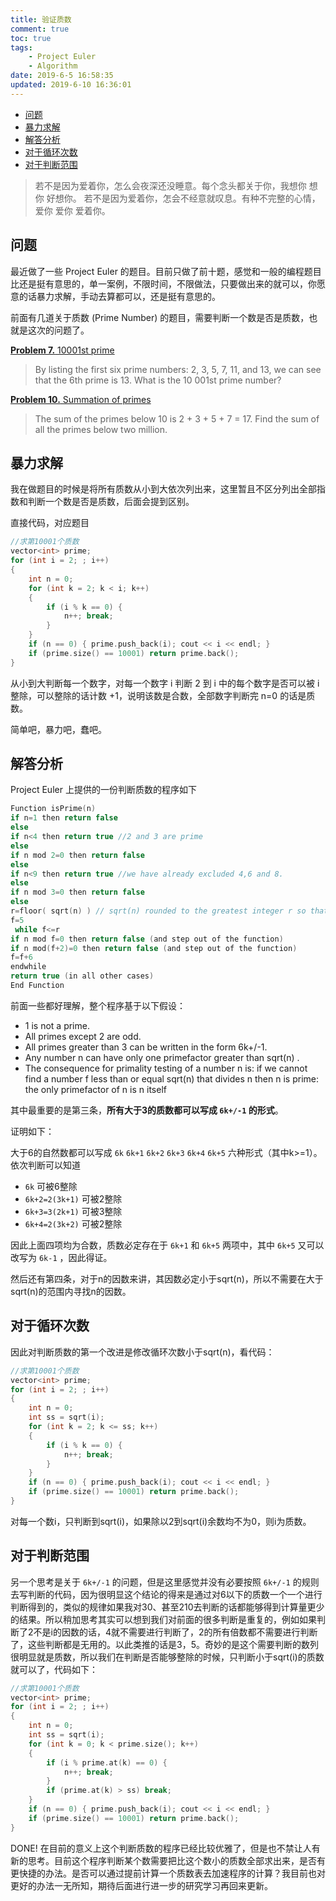 ```yaml
---
title: 验证质数
comment: true
toc: true
tags: 
    - Project Euler
    - Algorithm
date: 2019-6-5 16:58:35
updated: 2019-6-10 16:36:01
---
```


* [问题](#问题 )
* [暴力求解](#暴力求解 )
* [解答分析](#解答分析 )
* [对于循环次数](#对于循环次数 )
* [对于判断范围](#对于判断范围 )

> 若不是因为爱着你，怎么会夜深还没睡意。每个念头都关于你，我想你 想你 好想你。
> 若不是因为爱着你，怎会不经意就叹息。有种不完整的心情，爱你 爱你 爱着你。

## 问题

最近做了一些 Project Euler 的题目。目前只做了前十题，感觉和一般的编程题目比还是挺有意思的，单一案例，不限时间，不限做法，只要做出来的就可以，你愿意的话暴力求解，手动去算都可以，还是挺有意思的。

前面有几道关于质数 (Prime Number) 的题目，需要判断一个数是否是质数，也就是这次的问题了。

[**Problem 7.** 10001st prime](https://projecteuler.net/problem=7)

> By listing the first six prime numbers: 2, 3, 5, 7, 11, and 13, we can see that the 6th prime is 13.
>What is the 10 001st prime number?

[**Problem 10.** Summation of primes](https://projecteuler.net/problem=10)

>The sum of the primes below 10 is 2 + 3 + 5 + 7 = 17.
>Find the sum of all the primes below two million.

## 暴力求解

我在做题目的时候是将所有质数从小到大依次列出来，这里暂且不区分列出全部指数和判断一个数是否是质数，后面会提到区别。

直接代码，对应题目

``` c++
//求第10001个质数
vector<int> prime;
for (int i = 2; ; i++)
{
    int n = 0;
    for (int k = 2; k < i; k++)
    {
        if (i % k == 0) {
            n++; break;
        }
    }
    if (n == 0) { prime.push_back(i); cout << i << endl; }
    if (prime.size() == 10001) return prime.back();
}
```

从小到大判断每一个数字，对每一个数字 i 判断 2 到 i 中的每个数字是否可以被 i 整除，可以整除的话计数 +1，说明该数是合数，全部数字判断完 n=0 的话是质数。

简单吧，暴力吧，蠢吧。

## 解答分析

Project Euler 上提供的一份判断质数的程序如下

``` c
Function isPrime(n)
if n=1 then return false
else
if n<4 then return true //2 and 3 are prime
else
if n mod 2=0 then return false
else
if n<9 then return true //we have already excluded 4,6 and 8.
else
if n mod 3=0 then return false
else
r=floor( sqrt(n) ) // sqrt(n) rounded to the greatest integer r so that r*r<=n
f=5
 while f<=r
if n mod f=0 then return false (and step out of the function)
if n mod(f+2)=0 then return false (and step out of the function)
f=f+6
endwhile
return true (in all other cases)
End Function
```

前面一些都好理解，整个程序基于以下假设：

- 1 is not a prime.
- All primes except 2 are odd.
- All primes greater than 3 can be written in the form 6k+/-1.
- Any number n can have only one primefactor greater than sqrt(n) .
- The consequence for primality testing of a number n is: if we cannot find a number f less than or equal sqrt(n) that divides n then n is prime: the only primefactor of n is n itself

其中最重要的是第三条，**所有大于3的质数都可以写成 ```6k+/-1``` 的形式**。

证明如下：

大于6的自然数都可以写成 ```6k``` ```6k+1``` ```6k+2``` ```6k+3``` ```6k+4``` ```6k+5``` 六种形式（其中k>=1）。依次判断可以知道

-  ```6k``` 可被6整除
- ```6k+2=2(3k+1)``` 可被2整除
- ```6k+3=3(2k+1)``` 可被3整除
- ```6k+4=2(3k+2)``` 可被2整除

因此上面四项均为合数，质数必定存在于 ```6k+1``` 和 ```6k+5``` 两项中，其中 ```6k+5``` 又可以改写为 ```6k-1``` ，因此得证。


然后还有第四条，对于n的因数来讲，其因数必定小于sqrt(n)，所以不需要在大于sqrt(n)的范围内寻找n的因数。

## 对于循环次数

因此对判断质数的第一个改进是修改循环次数小于sqrt(n)，看代码：

``` c++
//求第10001个质数
vector<int> prime;
for (int i = 2; ; i++)
{
    int n = 0;
    int ss = sqrt(i);
    for (int k = 2; k <= ss; k++)
    {
        if (i % k == 0) {
            n++; break;
        }
    }
    if (n == 0) { prime.push_back(i); cout << i << endl; }
    if (prime.size() == 10001) return prime.back();
}
```

对每一个数i，只判断到sqrt(i)，如果除以2到sqrt(i)余数均不为0，则i为质数。

## 对于判断范围

另一个思考是关于 ```6k+/-1``` 的问题，但是这里感觉并没有必要按照 ```6k+/-1``` 的规则去写判断的代码，因为很明显这个结论的得来是通过对6以下的质数一个一个进行判断得到的，类似的规律如果我对30、甚至210去判断的话都能够得到计算量更少的结果。所以稍加思考其实可以想到我们对前面的很多判断是重复的，例如如果判断了2不是i的因数的话，4就不需要进行判断了，2的所有倍数都不需要进行判断了，这些判断都是无用的。以此类推的话是3，5。奇妙的是这个需要判断的数列很明显就是质数，所以我们在判断是否能够整除的时候，只判断小于sqrt(i)的质数就可以了，代码如下：

``` c++
//求第10001个质数
vector<int> prime;
for (int i = 2; ; i++)
{
    int n = 0;
    int ss = sqrt(i);
    for (int k = 0; k < prime.size(); k++)
    {
        if (i % prime.at(k) == 0) {
            n++; break;
        }
        if (prime.at(k) > ss) break;
    }
    if (n == 0) { prime.push_back(i); cout << i << endl; }
    if (prime.size() == 10001) return prime.back();
}
```

DONE! 在目前的意义上这个判断质数的程序已经比较优雅了，但是也不禁让人有新的思考。目前这个程序判断某个数需要把比这个数小的质数全部求出来，是否有更快捷的办法。是否可以通过提前计算一个质数表去加速程序的计算？我目前也对更好的办法一无所知，期待后面进行进一步的研究学习再回来更新。

